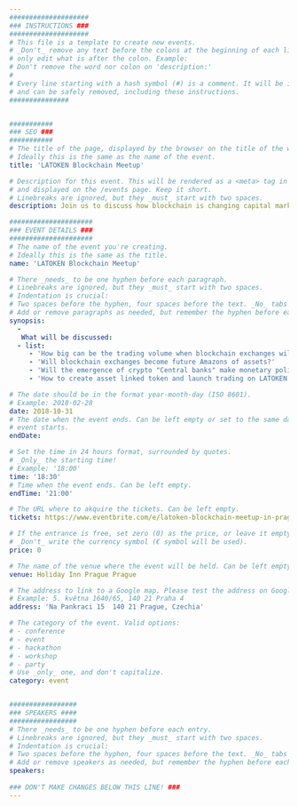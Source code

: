 ```yaml
---
####################
### INSTRUCTIONS ###
####################
# This file is a template to create new events.
# _Don't_ remove any text before the colons at the beginning of each line,
# only edit what is after the colon. Example:
# Don't remove the word nor colon on 'description:'
#
# Every line starting with a hash symbol (#) is a comment. It will be ignored
# and can be safely removed, including these instructions.
###############


###########
### SEO ###
###########
# The title of the page, displayed by the browser on the title of the window.
# Ideally this is the same as the name of the event.
title: 'LATOKEN Blockchain Meetup'

# Description for this event. This will be rendered as a <meta> tag in the HTML,
# and displayed on the /events page. Keep it short.
# Linebreaks are ignored, but they _must_ start with two spaces.
description: Join us to discuss how blockchain is changing capital markets, money and states. Ask your questions to TOP managers of LATOKEN, asset tokenization platform and exchange focused on liquidity for new tokens. Learn about the blockchain startup acceleration program that LATOKEN takes off this year, enrollment, funding and other benefits for participants, or become a mentor or curator of the program.

#####################
### EVENT DETAILS ###
#####################
# The name of the event you're creating.
# Ideally this is the same as the title.
name: 'LATOKEN Blockchain Meetup'

# There _needs_ to be one hyphen before each paragraph.
# Linebreaks are ignored, but they _must_ start with two spaces.
# Indentation is crucial:
# Two spaces before the hyphen, four spaces before the text. _No_ tabs allowed.
# Add or remove paragraphs as needed, but remember the hyphen before each entry.
synopsis:
  -
   What will be discussed:
  - list: 
     - 'How big can be the trading volume when blockchain exchanges will provide direct access to capital markets without intermediaries, such as brokers and custody?'
     - 'Will blockchain exchanges become future Amazons of assets?'
     - 'Will the emergence of crypto "Central banks" make monetary policy more reliable and efficient?'
     - 'How to create asset linked token and launch trading on LATOKEN exchange for qualified investors?'

# The date should be in the format year-month-day (ISO 8601).
# Example: 2018-02-28
date: 2018-10-31
# The date when the event ends. Can be left empty or set to the same day the
# event starts.
endDate: 

# Set the time in 24 hours format, surrounded by quotes.
# _Only_ the starting time!
# Example: '18:00'
time: '18:30'
# Time when the event ends. Can be left empty.
endTime: '21:00'

# The URL where to akquire the tickets. Can be left empty.
tickets: https://www.eventbrite.com/e/latoken-blockchain-meetup-in-prague-czech-republic-tickets-51079075891

# If the entrance is free, set zero (0) as the price, or leave it empty.
# _Don't_ write the currency symbol (€ symbol will be used).
price: 0

# The name of the venue where the event will be held. Can be left empty.
venue: Holiday Inn Prague Prague

# The address to link to a Google map. Please test the address on Google Maps.
# Example: 5. května 1640/65, 140 21 Praha 4
address: 'Na Pankraci 15  140 21 Prague, Czechia'

# The category of the event. Valid options:
# - conference
# - event
# - hackathon
# - workshop
# - party
# Use _only_ one, and don't capitalize.
category: event


#################
### SPEAKERS ####
#################
# There _needs_ to be one hyphen before each entry.
# Linebreaks are ignored, but they _must_ start with two spaces.
# Indentation is crucial:
# Two spaces before the hyphen, four spaces before the text. _No_ tabs allowed.
# Add or remove speakers as needed, but remember the hyphen before each entry.
speakers:
 
### DON'T MAKE CHANGES BELOW THIS LINE! ###
---
```

<!-- ### DON'T MAKE CHANGES BELOW THIS LINE! ### -->

<Event-Content/>
